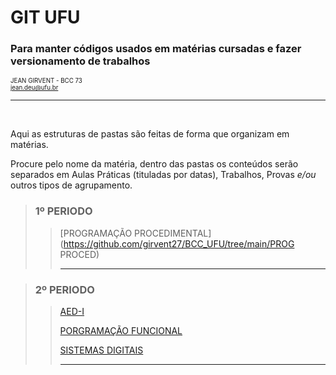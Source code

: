 # GIT UFU
### Para manter códigos usados em matérias cursadas e fazer versionamento de trabalhos
<sub><sup>JEAN GIRVENT - BCC 73<br><jean.deu@ufu.br></sup></sub>

---

<br>

<p>Aqui as estruturas de pastas são feitas de forma que organizam em matérias.</p>
<p>Procure pelo nome da matéria, dentro das pastas os conteúdos serão separados em Aulas Práticas (tituladas por datas), Trabalhos, Provas <em>e/ou</em> outros tipos de agrupamento.</p>

> ### 1º PERIODO
>
>> [PROGRAMAÇÃO PROCEDIMENTAL](https://github.com/girvent27/BCC_UFU/tree/main/PROG PROCED)
>>
>> ---

> ### 2º PERIODO
>
>> [AED-I](https://github.com/girvent27/BCC_UFU/tree/main/AED-I)
>> 
>> [PORGRAMAÇÃO FUNCIONAL](https://github.com/girvent27/BCC_UFU/tree/main/PROG%20FUNCIONAL)
>> 
>> [SISTEMAS DIGITAIS](https://github.com/girvent27/BCC_UFU/tree/main/SISTEMAS%20DIGITAIS)
>>
>> ---
